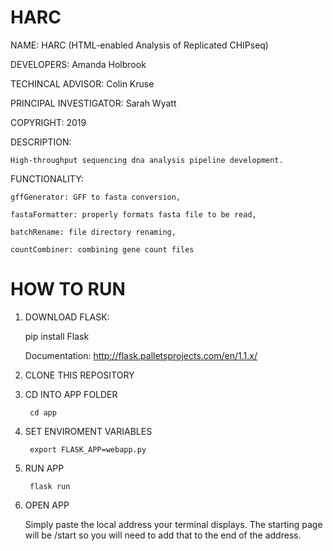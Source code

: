 # HARC

NAME:
    HARC (HTML-enabled Analysis of Replicated CHIPseq)

DEVELOPERS:
    Amanda Holbrook

TECHINCAL ADVISOR:
    Colin Kruse

PRINCIPAL INVESTIGATOR:
    Sarah Wyatt

COPYRIGHT:
    2019

DESCRIPTION:

    High-throughput sequencing dna analysis pipeline development.

FUNCTIONALITY:

    gffGenerator: GFF to fasta conversion,

    fastaFormatter: properly formats fasta file to be read,

    batchRename: file directory renaming,

    countCombiner: combining gene count files

# HOW TO RUN

1. DOWNLOAD FLASK:

    pip install Flask

    Documentation:
    http://flask.palletsprojects.com/en/1.1.x/

2. CLONE THIS REPOSITORY

3. CD INTO APP FOLDER

        cd app

4. SET ENVIROMENT VARIABLES

        export FLASK_APP=webapp.py

5. RUN APP

        flask run

6. OPEN APP

    Simply paste the local address your terminal displays.
    The starting page will be /start so you will need to add that to the end of the address.
